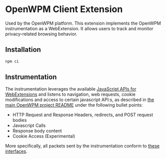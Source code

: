 # OpenWPM Client Extension

Used by the OpenWPM platform.
This extension implements the OpenWPM instrumentation as a WebExtension.
It allows users to track and monitor privacy-related browsing behavior.

## Installation

```bash
npm ci
```

## Instrumentation

The instrumentation leverages the available [JavaScript APIs for WebExtensions](https://developer.mozilla.org/en-US/docs/Mozilla/Add-ons/WebExtensions/API) and listens to navigation, web requests, cookie modifications and access to certain javascript API:s, as described in [the main OpenWPM project README](../../README.md#instrumentation-and-data-access) under the following bullet points:

- HTTP Request and Response Headers, redirects, and POST request bodies
- Javascript Calls
- Response body content
- Cookie Access (Experimental)

More specifically, all packets sent by the instrumentation conform to [these interfaces](/src/schema.ts).
